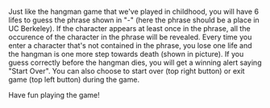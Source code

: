 

Just like the hangman game that we've played in childhood, you will have 6 lifes to guess the phrase shown in "-" (here the phrase should be a place in UC Berkeley). If the character appears at least once in the phrase, all the occurence of the character in the phrase will be revealed. Every time you enter a character that's not contained in the phrase, you lose one life and the hangman is one more step towards death (shown in picture). If you guess correctly before the hangman dies, you will get a winning alert saying "Start Over". You can also choose to start over (top right button) or exit game (top left button) during the game.

Have fun playing the game!




